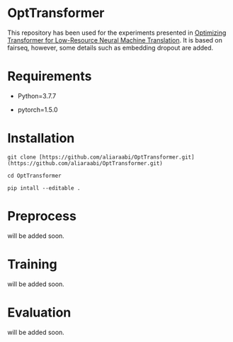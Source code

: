 # OptTransformer

This repository has been used for the experiments presented in [Optimizing Transformer for Low-Resource Neural Machine Translation](https://aclanthology.org/2020.coling-main.304/). It is based on fairseq, however, some details such as embedding dropout are added.

# Requirements
* Python=3.7.7

* pytorch=1.5.0

# Installation
`git clone [https://github.com/aliaraabi/OptTransformer.git](https://github.com/aliaraabi/OptTransformer.git)`

`cd OptTransformer`

`pip intall --editable .`

# Preprocess
will be added soon.



# Training
will be added soon.



# Evaluation
will be added soon.
